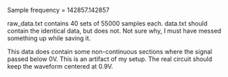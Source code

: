 Sample frequency = 142857.142857

raw_data.txt contains 40 sets of 55000 samples each.
data.txt should contain the identical data, but does not. Not sure why, I must have messed something up while saving it.

This data does contain some non-continuous sections where the signal passed below 0V. This is an artifact of my setup. The real circuit should keep the waveform centered at 0.9V.
